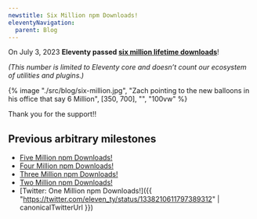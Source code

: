 ```yaml
---
newstitle: Six Million npm Downloads!
eleventyNavigation:
  parent: Blog
---
```


On July 3, 2023 **Eleventy passed [six million lifetime downloads](https://npm-stat.com/charts.html?package=%4011ty%2Feleventy&from=2018-01-01&to=2023-07-03)**!

_(This number is limited to Eleventy core and doesn’t count our ecosystem of utilities and plugins.)_

{% image "./src/blog/six-million.jpg", "Zach pointing to the new balloons in his office that say 6 Million", [350, 700], "", "100vw" %}

Thank you for the support!!

## Previous arbitrary milestones

- [Five Million npm Downloads!](/blog/five-million/)
- [Four Million npm Downloads!](/blog/four-million/)
- [Three Million npm Downloads!](/blog/three-million/)
- [Two Million npm Downloads!](/blog/2million/)
- [Twitter: One Million npm Downloads!]({{ "https://twitter.com/eleven_ty/status/1338210611797389312" | canonicalTwitterUrl }})
